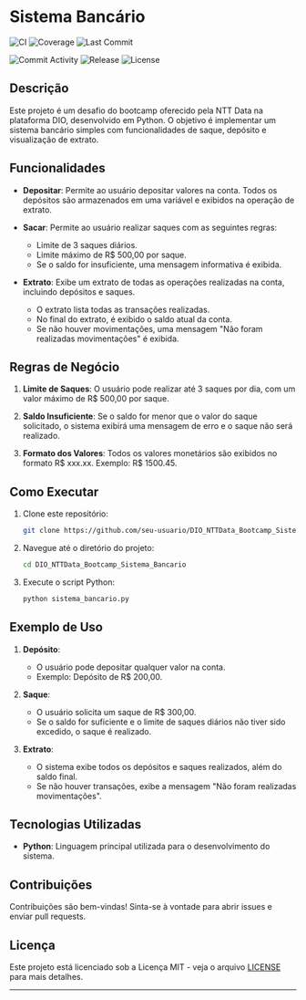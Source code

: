 # Sistema Bancário

![CI](https://github.com/tatilimongi/DIO_NTTData_Bootcamp_Sistema_Bancario/actions/workflows/ci.yml/badge.svg?event=push)
![Coverage](https://codecov.io/gh/tatilimongi/DIO_NTTData_Bootcamp_Sistema_Bancario/branch/main/graph/badge.svg)
![Last Commit](https://img.shields.io/github/last-commit/tatilimongi/DIO_NTTData_Bootcamp_Sistema_Bancario)

![Commit Activity](https://img.shields.io/github/commit-activity/m/tatilimongi/DIO_NTTData_Bootcamp_Sistema_Bancario)
![Release](https://img.shields.io/github/v/release/tatilimongi/DIO_NTTData_Bootcamp_Sistema_Bancario)
![License](https://img.shields.io/github/license/tatilimongi/DIO_NTTData_Bootcamp_Sistema_Bancario?style=flat-square)

## Descrição

Este projeto é um desafio do bootcamp oferecido pela NTT Data na plataforma DIO, desenvolvido em Python. O objetivo é implementar um sistema bancário simples com funcionalidades de saque, depósito e visualização de extrato.

## Funcionalidades

- **Depositar**: Permite ao usuário depositar valores na conta. Todos os depósitos são armazenados em uma variável e exibidos na operação de extrato.
  
- **Sacar**: Permite ao usuário realizar saques com as seguintes regras:
  - Limite de 3 saques diários.
  - Limite máximo de R$ 500,00 por saque.
  - Se o saldo for insuficiente, uma mensagem informativa é exibida.

- **Extrato**: Exibe um extrato de todas as operações realizadas na conta, incluindo depósitos e saques. 
  - O extrato lista todas as transações realizadas.
  - No final do extrato, é exibido o saldo atual da conta.
  - Se não houver movimentações, uma mensagem "Não foram realizadas movimentações" é exibida.
  
## Regras de Negócio

1. **Limite de Saques**: O usuário pode realizar até 3 saques por dia, com um valor máximo de R$ 500,00 por saque.

2. **Saldo Insuficiente**: Se o saldo for menor que o valor do saque solicitado, o sistema exibirá uma mensagem de erro e o saque não será realizado.

3. **Formato dos Valores**: Todos os valores monetários são exibidos no formato R$ xxx.xx. Exemplo: R$ 1500.45.

## Como Executar

1. Clone este repositório:
    ```bash
    git clone https://github.com/seu-usuario/DIO_NTTData_Bootcamp_Sistema_Bancario.git
    ```

2. Navegue até o diretório do projeto:
    ```bash
    cd DIO_NTTData_Bootcamp_Sistema_Bancario
    ```

3. Execute o script Python:
    ```bash
    python sistema_bancario.py
    ```

## Exemplo de Uso

1. **Depósito**:
    - O usuário pode depositar qualquer valor na conta.
    - Exemplo: Depósito de R$ 200,00.

2. **Saque**:
    - O usuário solicita um saque de R$ 300,00.
    - Se o saldo for suficiente e o limite de saques diários não tiver sido excedido, o saque é realizado.

3. **Extrato**:
    - O sistema exibe todos os depósitos e saques realizados, além do saldo final.
    - Se não houver transações, exibe a mensagem "Não foram realizadas movimentações".

## Tecnologias Utilizadas

- **Python**: Linguagem principal utilizada para o desenvolvimento do sistema.

## Contribuições

Contribuições são bem-vindas! Sinta-se à vontade para abrir issues e enviar pull requests.

## Licença

Este projeto está licenciado sob a Licença MIT - veja o arquivo [LICENSE](LICENSE) para mais detalhes.

---
